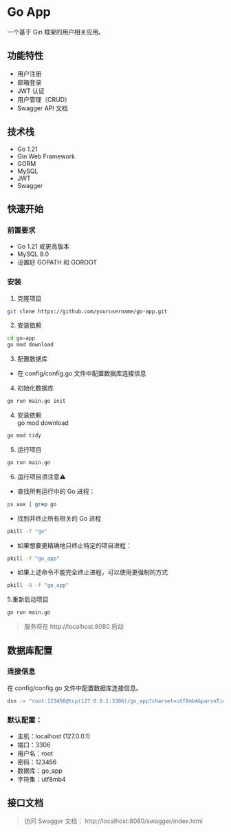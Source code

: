 # Go App

一个基于 Gin 框架的用户相关应用。

## 功能特性

- 用户注册
- 邮箱登录
- JWT 认证
- 用户管理（CRUD）
- Swagger API 文档

## 技术栈

- Go 1.21
- Gin Web Framework
- GORM
- MySQL
- JWT
- Swagger

## 快速开始

### 前置要求

- Go 1.21 或更高版本
- MySQL 8.0
- 设置好 GOPATH 和 GOROOT

### 安装

1. 克隆项目
```bash
git clone https://github.com/yourusername/go-app.git
```

2. 安装依赖
```bash
cd go-app
go mod download
```
3. 配置数据库
- 在 config/config.go 文件中配置数据库连接信息
4. 初始化数据库
```bash
go run main.go init
```
4. 安装依赖         
go mod download
```bash
go mod tidy
```

5. 运行项目
```bash
go run main.go
```

6. 运行项目须注意⚠️
- 查找所有运行中的 Go 进程：
```bash
ps aux | grep go
```

- 找到并终止所有相关的 Go 进程
```bash
pkill -f "go"
```

- 如果想要更精确地只终止特定的项目进程：
```bash
pkill -f "go_app"
```

- 如果上述命令不能完全终止进程，可以使用更强制的方式
```bash
pkill -9 -f "go_app"
```

5.重新启动项目
```bash
go run main.go
```

> 服务将在 http://localhost:8080 启动


## 数据库配置

### 连接信息
在 config/config.go 文件中配置数据库连接信息。
```go
dsn := "root:123456@tcp(127.0.0.1:3306)/go_app?charset=utf8mb4&parseTime=True&loc=Local"
```

### 默认配置：
- 主机：localhost (127.0.0.1)
- 端口：3306
- 用户名：root
- 密码：123456
- 数据库：go_app
- 字符集：utf8mb4


## 接口文档
> 访问 Swagger 文档： http://localhost:8080/swagger/index.html
